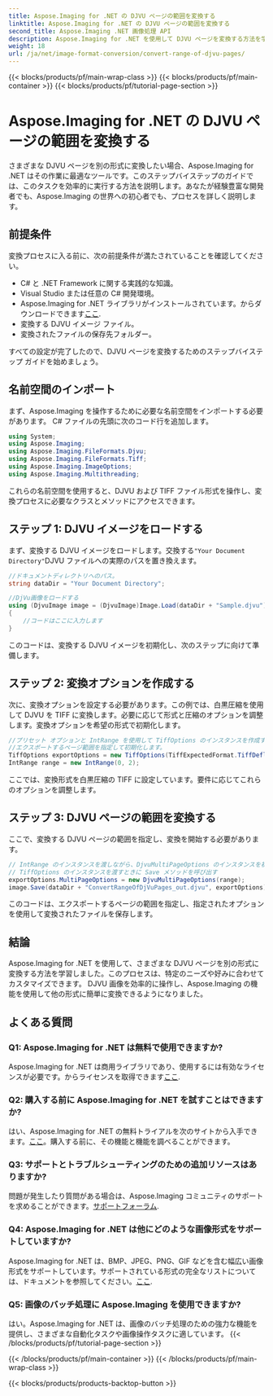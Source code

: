 ```yaml
---
title: Aspose.Imaging for .NET の DJVU ページの範囲を変換する
linktitle: Aspose.Imaging for .NET の DJVU ページの範囲を変換する
second_title: Aspose.Imaging .NET 画像処理 API
description: Aspose.Imaging for .NET を使用して DJVU ページを変換する方法を学びます。 DJVU から TIFF への効率的な変換のためのステップバイステップのガイド。
weight: 18
url: /ja/net/image-format-conversion/convert-range-of-djvu-pages/
---
```


{{< blocks/products/pf/main-wrap-class >}}
{{< blocks/products/pf/main-container >}}
{{< blocks/products/pf/tutorial-page-section >}}

# Aspose.Imaging for .NET の DJVU ページの範囲を変換する


さまざまな DJVU ページを別の形式に変換したい場合、Aspose.Imaging for .NET はその作業に最適なツールです。このステップバイステップのガイドでは、このタスクを効率的に実行する方法を説明します。あなたが経験豊富な開発者でも、Aspose.Imaging の世界への初心者でも、プロセスを詳しく説明します。 

## 前提条件

変換プロセスに入る前に、次の前提条件が満たされていることを確認してください。

- C# と .NET Framework に関する実践的な知識。
- Visual Studio または任意の C# 開発環境。
-  Aspose.Imaging for .NET ライブラリがインストールされています。からダウンロードできます[ここ](https://releases.aspose.com/imaging/net/).
- 変換する DJVU イメージ ファイル。
- 変換されたファイルの保存先フォルダー。

すべての設定が完了したので、DJVU ページを変換するためのステップバイステップ ガイドを始めましょう。

## 名前空間のインポート

まず、Aspose.Imaging を操作するために必要な名前空間をインポートする必要があります。 C# ファイルの先頭に次のコード行を追加します。

```csharp
using System;
using Aspose.Imaging;
using Aspose.Imaging.FileFormats.Djvu;
using Aspose.Imaging.FileFormats.Tiff;
using Aspose.Imaging.ImageOptions;
using Aspose.Imaging.Multithreading;
```

これらの名前空間を使用すると、DJVU および TIFF ファイル形式を操作し、変換プロセスに必要なクラスとメソッドにアクセスできます。

## ステップ 1: DJVU イメージをロードする

まず、変換する DJVU イメージをロードします。交換する`"Your Document Directory"`DJVU ファイルへの実際のパスを置き換えます。

```csharp
//ドキュメントディレクトリへのパス。
string dataDir = "Your Document Directory";

//DjVu画像をロードする
using (DjvuImage image = (DjvuImage)Image.Load(dataDir + "Sample.djvu"))
{
    //コードはここに入力します
}
```

このコードは、変換する DJVU イメージを初期化し、次のステップに向けて準備します。

## ステップ 2: 変換オプションを作成する

次に、変換オプションを設定する必要があります。この例では、白黒圧縮を使用して DJVU を TIFF に変換します。必要に応じて形式と圧縮のオプションを調整します。変換オプションを希望の形式で初期化します。

```csharp
//プリセット オプションと IntRange を使用して TiffOptions のインスタンスを作成する
//エクスポートするページ範囲を指定して初期化します。
TiffOptions exportOptions = new TiffOptions(TiffExpectedFormat.TiffDeflateBw);
IntRange range = new IntRange(0, 2);
```

ここでは、変換形式を白黒圧縮の TIFF に設定しています。要件に応じてこれらのオプションを調整します。

## ステップ 3: DJVU ページの範囲を変換する

ここで、変換する DJVU ページの範囲を指定し、変換を開始する必要があります。

```csharp
// IntRange のインスタンスを渡しながら、DjvuMultiPageOptions のインスタンスを初期化します。
// TiffOptions のインスタンスを渡すときに Save メソッドを呼び出す
exportOptions.MultiPageOptions = new DjvuMultiPageOptions(range);
image.Save(dataDir + "ConvertRangeOfDjVuPages_out.djvu", exportOptions);
```

このコードは、エクスポートするページの範囲を指定し、指定されたオプションを使用して変換されたファイルを保存します。

## 結論

Aspose.Imaging for .NET を使用して、さまざまな DJVU ページを別の形式に変換する方法を学習しました。このプロセスは、特定のニーズや好みに合わせてカスタマイズできます。 DJVU 画像を効率的に操作し、Aspose.Imaging の機能を使用して他の形式に簡単に変換できるようになりました。

## よくある質問

### Q1: Aspose.Imaging for .NET は無料で使用できますか?

 Aspose.Imaging for .NET は商用ライブラリであり、使用するには有効なライセンスが必要です。からライセンスを取得できます[ここ](https://purchase.aspose.com/buy).

### Q2: 購入する前に Aspose.Imaging for .NET を試すことはできますか?

はい、Aspose.Imaging for .NET の無料トライアルを次のサイトから入手できます。[ここ](https://releases.aspose.com/)。購入する前に、その機能と機能を調べることができます。

### Q3: サポートとトラブルシューティングのための追加リソースはありますか?

問題が発生したり質問がある場合は、Aspose.Imaging コミュニティのサポートを求めることができます。[サポートフォーラム](https://forum.aspose.com/).

### Q4: Aspose.Imaging for .NET は他にどのような画像形式をサポートしていますか?

 Aspose.Imaging for .NET は、BMP、JPEG、PNG、GIF などを含む幅広い画像形式をサポートしています。サポートされている形式の完全なリストについては、ドキュメントを参照してください。[ここ](https://reference.aspose.com/imaging/net/).

### Q5: 画像のバッチ処理に Aspose.Imaging を使用できますか?

はい。Aspose.Imaging for .NET は、画像のバッチ処理のための強力な機能を提供し、さまざまな自動化タスクや画像操作タスクに適しています。
{{< /blocks/products/pf/tutorial-page-section >}}

{{< /blocks/products/pf/main-container >}}
{{< /blocks/products/pf/main-wrap-class >}}

{{< blocks/products/products-backtop-button >}}
